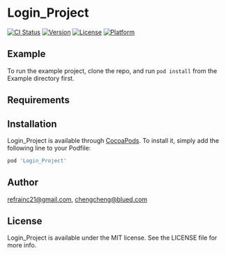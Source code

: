# Login_Project

[![CI Status](https://img.shields.io/travis/refrainc21@gmail.com/Login_Project.svg?style=flat)](https://travis-ci.org/refrainc21@gmail.com/Login_Project)
[![Version](https://img.shields.io/cocoapods/v/Login_Project.svg?style=flat)](https://cocoapods.org/pods/Login_Project)
[![License](https://img.shields.io/cocoapods/l/Login_Project.svg?style=flat)](https://cocoapods.org/pods/Login_Project)
[![Platform](https://img.shields.io/cocoapods/p/Login_Project.svg?style=flat)](https://cocoapods.org/pods/Login_Project)

## Example

To run the example project, clone the repo, and run `pod install` from the Example directory first.

## Requirements

## Installation

Login_Project is available through [CocoaPods](https://cocoapods.org). To install
it, simply add the following line to your Podfile:

```ruby
pod 'Login_Project'
```

## Author

refrainc21@gmail.com, chengcheng@blued.com

## License

Login_Project is available under the MIT license. See the LICENSE file for more info.
